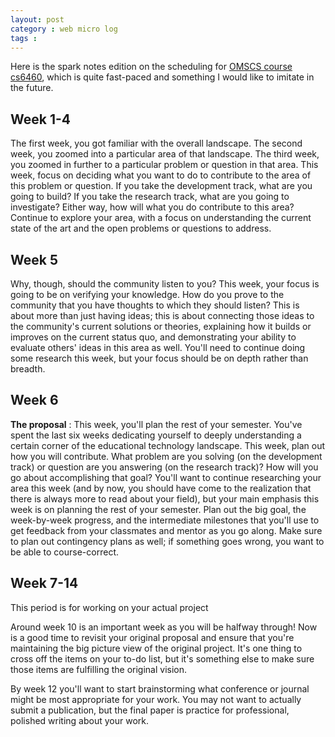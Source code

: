 ```yaml
---
layout: post
category : web micro log
tags :
---
```


Here is the spark notes edition on the scheduling for [OMSCS course cs6460](http://omscs6460.gatech.edu/), which is quite fast-paced and something I would like to imitate in the future. 

Week 1-4
--------

The first week, you got familiar with the overall landscape. The second week, you zoomed into a particular area of that landscape. The third week, you zoomed in further to a particular problem or question in that area. This week, focus on deciding what you want to do to contribute to the area of this problem or question. If you take the development track, what are you going to build? If you take the research track, what are you going to investigate? Either way, how will what you do contribute to this area? Continue to explore your area, with a focus on understanding the current state of the art and the open problems or questions to address.

Week 5
------

Why, though, should the community listen to you? This week, your focus is going to be on verifying your knowledge. How do you prove to the community that you have thoughts to which they should listen? This is about more than just having ideas; this is about connecting those ideas to the community's current solutions or theories, explaining how it builds or improves on the current status quo, and demonstrating your ability to evaluate others' ideas in this area as well. You'll need to continue doing some research this week, but your focus should be on depth rather than breadth.

Week 6
------

**The proposal** : This week, you'll plan the rest of your semester. You've spent the last six weeks dedicating yourself to deeply understanding a certain corner of the educational technology landscape. This week, plan out how you will contribute. What problem are you solving (on the development track) or question are you answering (on the research track)? How will you go about accomplishing that goal? You'll want to continue researching your area this week (and by now, you should have come to the realization that there is always more to read about your field), but your main emphasis this week is on planning the rest of your semester. Plan out the big goal, the week-by-week progress, and the intermediate milestones that you'll use to get feedback from your classmates and mentor as you go along. Make sure to plan out contingency plans as well; if something goes wrong, you want to be able to course-correct.

Week 7-14
---------

This period is for working on your actual project

Around week 10 is an important week as you will be halfway through! Now is a good time to revisit your original proposal and ensure that you're maintaining the big picture view of the original project. It's one thing to cross off the items on your to-do list, but it's something else to make sure those items are fulfilling the original vision.

By week 12 you'll want to start brainstorming what conference or journal might be most appropriate for your work. You may not want to actually submit a publication, but the final paper is practice for professional, polished writing about your work.
